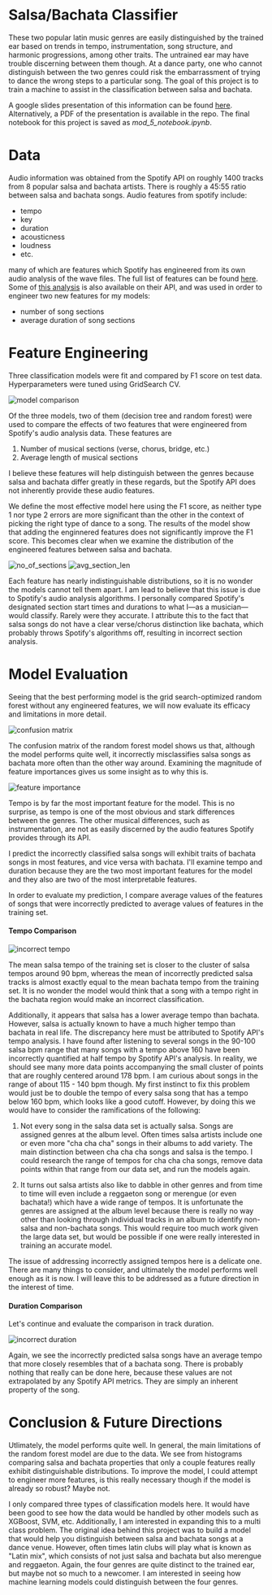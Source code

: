 # Salsa/Bachata Classifier

These two popular latin music genres are easily distinguished by the trained ear based on trends in tempo, instrumentation, song structure, and harmonic progressions, among other traits. The untrained ear may have trouble discerning between them though. At a dance party, one who cannot distinguish between the two genres could risk the embarrassment of trying to dance the wrong steps to a particular song. The goal of this project is to train a machine to assist in the classification between salsa and bachata.

A google slides presentation of this information can be found [here](https://docs.google.com/presentation/d/1La_izkUMcy25iAOFLS3TLR4UAAvzNRefCUr17FlOLdk/edit?usp=sharing). Alternatively, a PDF of the presentation is available in the repo. The final notebook for this project is saved as *mod_5_notebook.ipynb*.

# Data
Audio information was obtained from the Spotify API on roughly 1400 tracks from 8 popular salsa and bachata artists. There is roughly a 45:55 ratio between salsa and bachata songs. Audio features from spotify include:
* tempo
* key
* duration
* acousticness
* loudness
* etc.

many of which are features which Spotify has engineered from its own audio analysis of the wave files. The full list of features can be found [here](https://developer.spotify.com/documentation/web-api/reference/tracks/get-audio-features/). Some of [this analysis](https://developer.spotify.com/documentation/web-api/reference/tracks/get-audio-analysis/) is also available on their API, and was used in order to engineer two new features for my models:

* number of song sections
* average duration of song sections

# Feature Engineering

Three classification models were fit and compared by F1 score on test data. Hyperparameters were tuned using GridSearch CV.

![model comparison](/images/model_comparison.png)

Of the three models, two of them (decision tree and random forest) were used to compare the effects of two features that were engineered from Spotify's audio analysis data. These features are
1. Number of musical sections (verse, chorus, bridge, etc.)
2. Average length of musical sections

I believe these features will help distinguish between the genres because salsa and bachata differ greatly in these regards, but the Spotify API does not inherently provide these audio features.

We define the most effective model here using the F1 score, as neither type 1 nor type 2 errors are more significant than the other in the context of picking the right type of dance to a song. The results of the model show that adding the enginnered features does not significantly improve the F1 score. This becomes clear when we examine the distribution of the engineered features between salsa and bachata.

![no_of_sections](/images/no_of_sections.png) ![avg_section_len](/images/avg_section_len.png)

Each feature has nearly indistinguishable distributions, so it is no wonder the models cannot tell them apart. I am lead to believe that this issue is due to Spotify's audio analysis algorithms. I personally compared Spotify's designated section start times and durations to what I—as a musician—would classify. Rarely were they accurate. I attribute this to the fact that salsa songs do not have a clear verse/chorus distinction like bachata, which probably throws Spotify's algorithms off, resulting in incorrect section analysis.

# Model Evaluation

Seeing that the best performing model is the grid search-optimized random forest without any engineered features, we will now evaluate its efficacy and limitations in more detail.

![confusion matrix](/images/confusion_matrix.png)

The confusion matrix of the random forest model shows us that, although the model performs quite well, it incorrectly misclassifies salsa songs as bachata more often than the other way around. Examining the magnitude of feature importances gives us some insight as to why this is.

![feature importance](/images/feature_importance.png)

Tempo is by far the most important feature for the model. This is no surprise, as tempo is one of the most obvious and stark differences between the genres. The other musical differences, such as instrumentation, are not as easily discerned by the audio features Spotify provides through its API.

I predict the incorrectly classified salsa songs will  exhibit traits of bachata songs in most features, and vice versa with bachata. I'll examine tempo and duration because they are the two most important features for the model and they also are two of the most interpretable features.

In order to evaluate my prediction, I compare average values of the features of songs that were incorrectly predicted to average values of features in the training set.

#### Tempo Comparison

![incorrect tempo](/images/incorrect_tempo.png)

The mean salsa tempo of the training set is closer to the  cluster of salsa tempos around 90 bpm, whereas the mean of incorrectly predicted salsa tracks is almost exactly equal to the mean bachata tempo from the training set. It is no wonder the model would think that a song with a tempo right in the bachata region would make an incorrect classification.

Additionally, it appears that salsa has a lower average tempo than bachata. However, salsa is actually known to have a much higher tempo than bachata in real life. The discrepancy here must be attributed to Spotify API's tempo analysis. I have found after listening to several songs in the 90-100 salsa bpm range that many songs with a tempo above 160 have been incorrectly quantified at half tempo by Spotify API's analysis. In reality, we should see many more data points accompanying the small cluster of points that are roughly centered around 178 bpm. I am curious about songs in the range of about 115 - 140 bpm though. My first instinct to fix this problem would just be to double the tempo of every salsa song that has a tempo below 160 bpm, which looks like a good cutoff. However, by doing this we would have to consider the ramifications of the following:

1. Not every song in the salsa data set is actually salsa. Songs are assigned genres at the album level. Often times salsa artists include one or even more "cha cha cha" songs in their albums to add variety. The main distinction between cha cha cha songs and salsa is the tempo. I could research the range of tempos for cha cha cha songs, remove data points within that range from our data set, and run the models again.


2. It turns out salsa artists also like to dabble in other genres and from time to time will even include a reggaeton song or merengue (or even bachata!) which have a wide range of tempos. It is unfortunate the genres are assigned at the album level because there is really no way other than looking through individual tracks in an album to identify non-salsa and non-bachata songs. This would require too much work given the large data set, but would be possible if one were really interested in training an accurate model.

The issue of addressing incorrectly assigned tempos here is a delicate one. There are many things to consider, and ultimately the model performs well enough as it is now. I will leave this to be addressed as a future direction in the interest of time.

#### Duration Comparison

Let's continue and evaluate the comparison in track duration.

![incorrect duration](/images/incorrect_duration.png)

Again, we see the incorrectly predicted salsa songs have an average tempo that more closely resembles that of a bachata song. There is probably nothing that really can be done here, because these values are not extrapolated by any Spotify API metrics. They are simply an inherent property of the song.

# Conclusion & Future Directions

Utlimately, the model performs quite well. In general, the main limitations of the random forest model are due to the data. We see from histograms comparing salsa and bachata properties that only a couple features really exhibit distinguishable distributions. To improve the model, I could attempt to engineer more features, is this really necessary though if the model is already so robust? Maybe not.

I only compared three types of classification models here. It would have been good to see how the data would be handled by other models such as XGBoost, SVM, etc. Additionally, I am interested in expanding this to a multi class problem. The original idea behind this project was to build a model that would help you distinguish between salsa and bachata songs at a dance venue. However, often times latin clubs will play what is known as "Latin mix", which consists of not just salsa and bachata but also merengue and reggaeton. Again, the four genres are quite distinct to the trained ear, but maybe not so much to a newcomer. I am interested in seeing how machine learning models could distinguish between the four genres.
